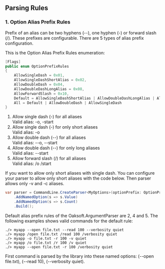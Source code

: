 ## Parsing Rules

### 1. Option Alias Prefix Rules

Prefix of an alias can be two hyphens (--), one hyphen (-) or forward slash (/). 
These prefixes are configurable. There are 5 types of alias prefix configuration.

This is the Option Alias Prefix Rules enumeration:

```cs
[Flags]
public enum OptionPrefixRules
{
    AllowSingleDash = 0x01,
    AllowSingleDashShortAlias = 0x02,
    AllowDoubleDash = 0x04,
    AllowDoubleDashLongAlias = 0x08,
    AllowForwardSlash = 0x10,
    Default = AllowSingleDashShortAlias | AllowDoubleDashLongAlias | AllowForwardSlash,
    All = Default | AllowDoubleDash | AllowSingleDash
}
```

1. Allow single dash (-) for all aliases</br>
   Valid alias: -o, -start
2. Allow single dash (-) for only short aliases</br>
   Valid alias: -o
3. Allow double dash (--) for all aliases</br>
   Valid alias: --o, --start
4. Allow double dash (--) for only long aliases</br>
   Valid alias: --start
5. Allow forward slash (/)  for all aliases</br>
   Valid alias: /o /start

If you want to allow only short aliases with single dash. You can configure your parser to allow only short aliases with the code below. Then parser allows only -v and -c aliases.

```cs
var parser = CommandLine.CreateParser<MyOptions>(optionPrefix: OptionPrefixRules.AllowSingleDashShortAlias)
    .AddNamedOption(s => s.Value)
    .AddNamedOption(s => s.Count)
    .Build();
```

Default alias prefix rules of the Oaksoft.ArgumentParser are 2, 4 and 5. The following examples shows valid commands for the default rule:

```
./> myapp --open file.txt --read 100 --verbosity quiet
./> myapp /open file.txt /read 100 /verbosity quiet
./> myapp -o file.txt -r 100 -v quiet
./> myapp /o file.txt /r 100 /v quiet
./> myapp --open file.txt -r 100 /verbosity quiet
```

First command is parsed by the library into these named options: (--open file.txt), (--read 10), (--verbosity quiet). 
